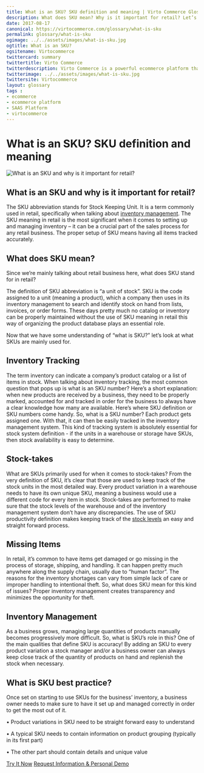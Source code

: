 ```yaml
--- 
title: What is an SKU? SKU definition and meaning | Virto Commerce Glossary
description: What does SKU mean? Why is it important for retail? Let’s look at what SKUs are mainly used for in this article.
date: 2017-08-17 
canonical: https://virtocommerce.com/glossary/what-is-sku
permalink: glossary/what-is-sku
ogimage: ../../assets/images/what-is-sku.jpg
ogtitle: What is an SKU?
ogsitename: Virtocommerce
twittercard: summary
twittertitle: Virto Commerce
twitterdescription: Virto Commerce is a powerful ecommerce platform that includes everything you need to create an online store and sell online. Try it free with Free Community License
twitterimage: ../../assets/images/what-is-sku.jpg
twittersite: Virtocommerce
layout: glossary
tags : 
- ecommerce
- ecommerce platform
- SAAS Platform
- virtocommerce 
---
```

<div class="business-cnt">
    <div class="head __cart">
        <h1 class="title">What is an SKU? SKU definition and meaning</h1>
    </div>
    <img alt="What is an SKU and why is it important for retail?" src="assets/images/what-is-sku.jpg" />
    <h2>What is an SKU and why is it important for retail?</h2>
    <p class="text">
    The SKU abbreviation stands for Stock Keeping Unit. It is a term commonly used in retail, specifically when talking about <a href="{{ '/glossary/what-is-inventory-management' | absolute_url }}">inventory management</a>. The SKU meaning in retail is the most significant when it comes to setting up and managing inventory – it can be a crucial part of the sales process for any retail business. The proper setup of SKU means having all items tracked accurately.
    </p>  
    <h2>What does SKU mean?</h2>
    <p class="text">
    Since we’re mainly talking about retail business here, what does SKU stand for in retail? </p>
    <p class="text">
    The definition of SKU abbreviation is “a unit of stock”. SKU is the code assigned to a unit (meaning a product), which a company then uses in its inventory management to search and identify stock on hand from lists, invoices, or order forms. These days pretty much no catalog or inventory can be properly maintained without the use of SKU meaning in retail this way of organizing the product database plays an essential role.</p>
    <p class="text">
    Now that we have some understanding of “what is SKU?” let’s look at what SKUs are mainly used for.</p>
    <h2>Inventory Tracking</h2>
    <p class="text">
    The term inventory can indicate a company’s product catalog or a list of items in stock. When talking about inventory tracking, the most common question that pops up is what is an SKU number? Here’s a short explanation: when new products are received by a business, they need to be properly marked, accounted for and tracked in order for the business to always have a clear knowledge how many are available. Here’s where SKU definition or SKU numbers come handy. So, what is a SKU number? Each product gets assigned one.  With that, it can then be easily tracked in the inventory management system. This kind of tracking system is absolutely essential for stock system definition - if the units in a warehouse or storage have SKUs, then stock availability is easy to determine.
    </p>
    <h2>Stock-takes</h2>
    <p class="text">
    What are SKUs primarily used for when it comes to stock-takes? From the very definition of SKU, it’s clear that those are used to keep track of the stock units in the most detailed way. Every product variation in a warehouse needs to have its own unique SKU, meaning a business would use a different code for every item in stock. Stock-takes are performed to make sure that the stock levels of the warehouse and of the inventory management system don’t have any discrepancies. The use of SKU productivity definition makes keeping track of the <a href="{{ '/glossary/how-to-calculate-safety-stock' | absolute_url }}">stock levels</a> an easy and straight forward process.
    </p>
    <h2>Missing Items</h2>
    <p class="text">
    In retail, it’s common to have items get damaged or go missing in the process of storage, shipping, and handling. It can happen pretty much anywhere along the supply chain, usually due to “human factor”. The reasons for the inventory shortages can vary from simple lack of care or improper handling to intentional theft. So, what does SKU mean for this kind of issues? Proper inventory management creates transparency and minimizes the opportunity for theft. 
    </p>
    <h2>Inventory Management</h2>
    <p class="text">
    As a business grows, managing large quantities of products manually becomes progressively more difficult. So, what is SKU’s role in this? One of the main qualities that define SKU is accuracy! By adding an SKU to every product variation a stock manager and/or a business owner can always keep close track of the quantity of products on hand and replenish the stock when necessary. 
    </p>
    <h2>What is SKU best practice?</h2>
    <p class="text">
    Once set on starting to use SKUs for the business’ inventory, a business owner needs to make sure to have it set up and managed correctly in order to get the most out of it. </p>
    <p class="text">•	Product variations in SKU need to be straight forward easy to understand</p>
    <p class="text">•	A typical SKU needs to contain information on product grouping (typically in its first part)</p>
    <p class="text">•	The other part should contain details and unique value</p>
<div class="buttons">
        <a class="button fill" href="/try-now">Try It Now</a>
        <a class="button fill" href="/contact-us">Request Information & Personal Demo</a>
    </div>
</div>

